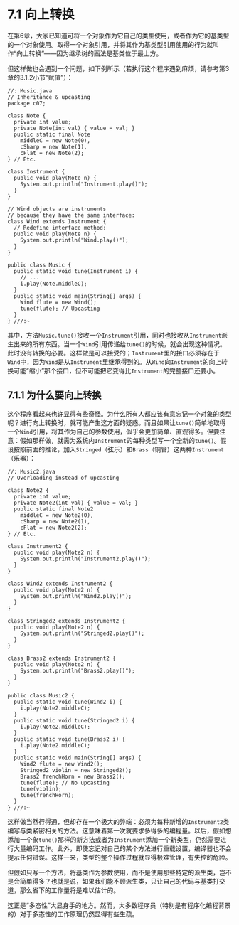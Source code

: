 # 7.1 向上转换

在第6章，大家已知道可将一个对象作为它自己的类型使用，或者作为它的基类型的一个对象使用。取得一个对象引用，并将其作为基类型引用使用的行为就叫作“向上转换”——因为继承树的画法是基类位于最上方。

但这样做也会遇到一个问题，如下例所示（若执行这个程序遇到麻烦，请参考第3章的3.1.2小节“赋值”）：

```text
//: Music.java
// Inheritance & upcasting
package c07;

class Note {
  private int value;
  private Note(int val) { value = val; }
  public static final Note
    middleC = new Note(0),
    cSharp = new Note(1),
    cFlat = new Note(2);
} // Etc.

class Instrument {
  public void play(Note n) {
    System.out.println("Instrument.play()");
  }
}

// Wind objects are instruments
// because they have the same interface:
class Wind extends Instrument {
  // Redefine interface method:
  public void play(Note n) {
    System.out.println("Wind.play()");
  }
}

public class Music {
  public static void tune(Instrument i) {
    // ...
    i.play(Note.middleC);
  }
  public static void main(String[] args) {
    Wind flute = new Wind();
    tune(flute); // Upcasting
  }
} ///:~
```

其中，方法`Music.tune()`接收一个`Instrument`引用，同时也接收从`Instrument`派生出来的所有东西。当一个`Wind`引用传递给`tune()`的时候，就会出现这种情况。此时没有转换的必要。这样做是可以接受的；`Instrument`里的接口必须存在于`Wind`中，因为`Wind`是从`Instrument`里继承得到的。从`Wind`向`Instrument`的向上转换可能“缩小”那个接口，但不可能把它变得比`Instrument`的完整接口还要小。

## 7.1.1 为什么要向上转换

这个程序看起来也许显得有些奇怪。为什么所有人都应该有意忘记一个对象的类型呢？进行向上转换时，就可能产生这方面的疑惑。而且如果让`tune()`简单地取得一个`Wind`引用，将其作为自己的参数使用，似乎会更加简单、直观得多。但要注意：假如那样做，就需为系统内`Instrument`的每种类型写一个全新的`tune()`。假设按照前面的推论，加入`Stringed`（弦乐）和`Brass`（铜管）这两种`Instrument`（乐器）：

```text
//: Music2.java
// Overloading instead of upcasting

class Note2 {
  private int value;
  private Note2(int val) { value = val; }
  public static final Note2
    middleC = new Note2(0),
    cSharp = new Note2(1),
    cFlat = new Note2(2);
} // Etc.

class Instrument2 {
  public void play(Note2 n) {
    System.out.println("Instrument2.play()");
  }
}

class Wind2 extends Instrument2 {
  public void play(Note2 n) {
    System.out.println("Wind2.play()");
  }
}

class Stringed2 extends Instrument2 {
  public void play(Note2 n) {
    System.out.println("Stringed2.play()");
  }
}

class Brass2 extends Instrument2 {
  public void play(Note2 n) {
    System.out.println("Brass2.play()");
  }
}

public class Music2 {
  public static void tune(Wind2 i) {
    i.play(Note2.middleC);
  }
  public static void tune(Stringed2 i) {
    i.play(Note2.middleC);
  }
  public static void tune(Brass2 i) {
    i.play(Note2.middleC);
  }
  public static void main(String[] args) {
    Wind2 flute = new Wind2();
    Stringed2 violin = new Stringed2();
    Brass2 frenchHorn = new Brass2();
    tune(flute); // No upcasting
    tune(violin);
    tune(frenchHorn);
  }
} ///:~
```

这样做当然行得通，但却存在一个极大的弊端：必须为每种新增的`Instrument2`类编写与类紧密相关的方法。这意味着第一次就要求多得多的编程量。以后，假如想添加一个象`tune()`那样的新方法或者为`Instrument`添加一个新类型，仍然需要进行大量编码工作。此外，即使忘记对自己的某个方法进行重载设置，编译器也不会提示任何错误。这样一来，类型的整个操作过程就显得极难管理，有失控的危险。

但假如只写一个方法，将基类作为参数使用，而不是使用那些特定的派生类，岂不是会简单得多？也就是说，如果我们能不顾派生类，只让自己的代码与基类打交道，那么省下的工作量将是难以估计的。

这正是“多态性”大显身手的地方。然而，大多数程序员（特别是有程序化编程背景的）对于多态性的工作原理仍然显得有些生疏。

